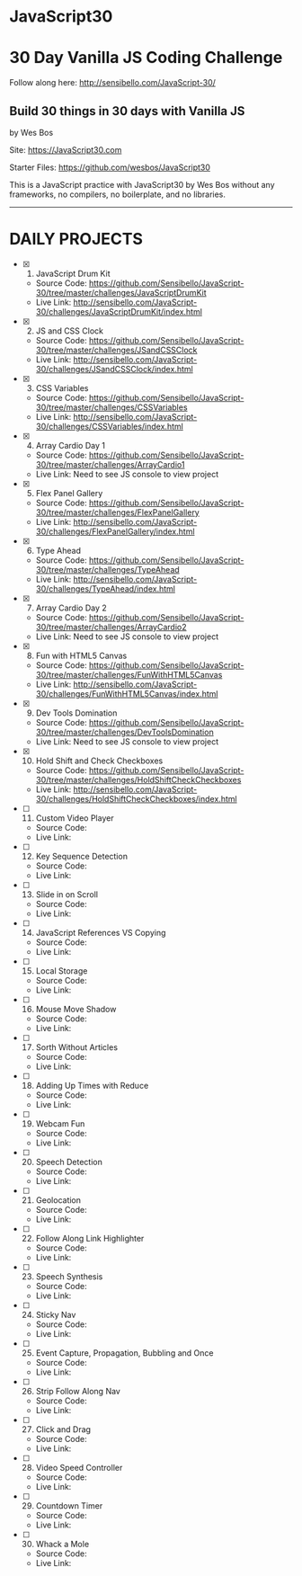 # JavaScript30

<h1> 30 Day Vanilla JS Coding Challenge  </h1>

Follow along here:
http://sensibello.com/JavaScript-30/

<h2> Build 30 things in 30 days with Vanilla JS </h2>

by Wes Bos

Site: https://JavaScript30.com

Starter Files: https://github.com/wesbos/JavaScript30


This is a JavaScript practice with JavaScript30 by Wes Bos without any frameworks, no compilers, no boilerplate, and no libraries. 

________ 

# DAILY PROJECTS

- [x] 1) JavaScript Drum Kit 
  - Source Code: https://github.com/Sensibello/JavaScript-30/tree/master/challenges/JavaScriptDrumKit
  - Live Link: http://sensibello.com/JavaScript-30/challenges/JavaScriptDrumKit/index.html
  
- [x] 2) JS and CSS Clock 
  - Source Code: https://github.com/Sensibello/JavaScript-30/tree/master/challenges/JSandCSSClock
  - Live Link:  http://sensibello.com/JavaScript-30/challenges/JSandCSSClock/index.html
- [x] 3) CSS Variables  
  - Source Code: https://github.com/Sensibello/JavaScript-30/tree/master/challenges/CSSVariables
  - Live Link:  http://sensibello.com/JavaScript-30/challenges/CSSVariables/index.html
- [x] 4) Array Cardio Day 1 
  - Source Code: https://github.com/Sensibello/JavaScript-30/tree/master/challenges/ArrayCardio1
  - Live Link:  Need to see JS console to view project
- [x] 5) Flex Panel Gallery  
  - Source Code: https://github.com/Sensibello/JavaScript-30/tree/master/challenges/FlexPanelGallery
  - Live Link:  http://sensibello.com/JavaScript-30/challenges/FlexPanelGallery/index.html
- [x] 6) Type Ahead
  - Source Code:  https://github.com/Sensibello/JavaScript-30/tree/master/challenges/TypeAhead
  - Live Link:  http://sensibello.com/JavaScript-30/challenges/TypeAhead/index.html
- [x] 7) Array Cardio Day 2 
  - Source Code: https://github.com/Sensibello/JavaScript-30/tree/master/challenges/ArrayCardio2
  - Live Link:  Need to see JS console to view project
- [x] 8) Fun with HTML5 Canvas  
  - Source Code: https://github.com/Sensibello/JavaScript-30/tree/master/challenges/FunWithHTML5Canvas
  - Live Link:  http://sensibello.com/JavaScript-30/challenges/FunWithHTML5Canvas/index.html
- [x] 9) Dev Tools Domination 
  - Source Code: https://github.com/Sensibello/JavaScript-30/tree/master/challenges/DevToolsDomination
  - Live Link:  Need to see JS console to view project
- [x] 10) Hold Shift and Check Checkboxes 
  - Source Code: https://github.com/Sensibello/JavaScript-30/tree/master/challenges/HoldShiftCheckCheckboxes
  - Live Link:  http://sensibello.com/JavaScript-30/challenges/HoldShiftCheckCheckboxes/index.html
- [ ] 11) Custom Video Player 
  - Source Code: 
  - Live Link:  
- [ ] 12) Key Sequence Detection 
  - Source Code: 
  - Live Link:  
- [ ] 13) Slide in on Scroll 
  - Source Code: 
  - Live Link:  
- [ ] 14) JavaScript References VS Copying
  - Source Code: 
  - Live Link:  
- [ ] 15) Local Storage 
  - Source Code: 
  - Live Link:  
- [ ] 16) Mouse Move Shadow 
  - Source Code: 
  - Live Link:  
- [ ] 17) Sorth Without Articles 
  - Source Code: 
  - Live Link:  
- [ ] 18) Adding Up Times with Reduce 
  - Source Code: 
  - Live Link:  
- [ ] 19) Webcam Fun  
  - Source Code: 
  - Live Link:  
- [ ] 20) Speech Detection 
  - Source Code: 
  - Live Link:  
- [ ] 21) Geolocation 
  - Source Code: 
  - Live Link:  
- [ ] 22) Follow Along Link Highlighter 
  - Source Code: 
  - Live Link:  
- [ ] 23) Speech Synthesis 
  - Source Code: 
  - Live Link:  
- [ ] 24) Sticky Nav 
  - Source Code: 
  - Live Link:  
- [ ] 25) Event Capture, Propagation, Bubbling and Once
  - Source Code: 
  - Live Link:  
- [ ] 26) Strip Follow Along Nav
  - Source Code: 
  - Live Link:  
- [ ] 27) Click and Drag 
  - Source Code: 
  - Live Link:  
- [ ] 28) Video Speed Controller 
  - Source Code: 
  - Live Link:  
- [ ] 29) Countdown Timer 
  - Source Code: 
  - Live Link:  
- [ ] 30) Whack a Mole 
  - Source Code: 
  - Live Link:  

